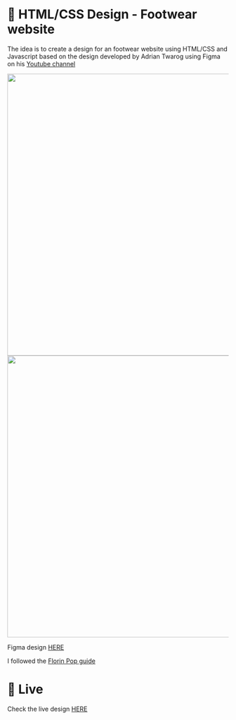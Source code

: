 # 🎨 HTML/CSS Design - Footwear website

The idea is to create a design for an footwear website using HTML/CSS and Javascript based on the design developed by Adrian Twarog using Figma on his [Youtube channel](https://www.youtube.com/watch?v=lf_vL-TNOEk)


<img src="https://storage.googleapis.com/rfribeiro-websites-design/footwear-design/presentation.jpg" width="640">

<img src="https://storage.googleapis.com/rfribeiro-websites-design/footwear-design/presentation.gif" width="640">



Figma design [HERE](https://www.figma.com/file/QmyHjqAZ49tuncZq1kDhK7/10-Website-Designs-in-1-hour---Design-Challenge?node-id=1%3A158)

I followed the [Florin Pop guide](https://www.youtube.com/watch?v=Rz-rey4Q1bw)


# 🚀 Live

Check the live design [HERE](https://storage.googleapis.com/rfribeiro-websites-design/footwear-design/index.html)
